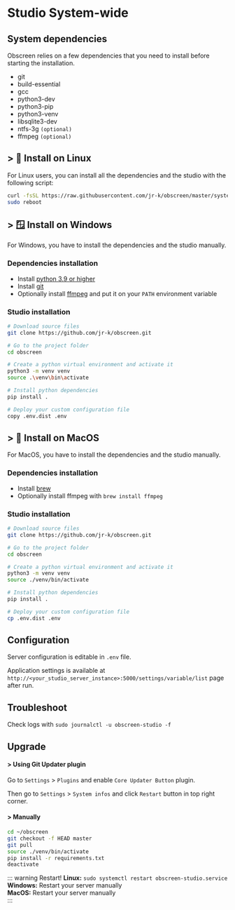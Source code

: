 # Studio System-wide

## System dependencies

Obscreen relies on a few dependencies that you need to install before starting the installation.

- git 
- build-essential
- gcc
- python3-dev 
- python3-pip 
- python3-venv 
- libsqlite3-dev 
- ntfs-3g `(optional)`
- ffmpeg `(optional)`

## > 🐧 Install on Linux

For Linux users, you can install all the dependencies and the studio with the following script:

```bash
curl -fsSL https://raw.githubusercontent.com/jr-k/obscreen/master/system/install-studio.sh -o /tmp/install-server-studio.sh && chmod +x /tmp/install-server-studio.sh && sudo /bin/bash /tmp/install-server-studio.sh $USER $HOME
sudo reboot
```

## > 🪟 Install on Windows

For Windows, you have to install the dependencies and the studio manually.

### Dependencies installation

- Install [python 3.9 or higher](https://www.python.org/downloads/windows/)
- Install [git](https://git-scm.com/download/win)
- Optionally install [ffmpeg](https://github.com/BtbN/FFmpeg-Builds/releases/download/latest/ffmpeg-master-latest-win64-gpl.zip) and put it on your `PATH` environment variable


### Studio installation

```bash
# Download source files
git clone https://github.com/jr-k/obscreen.git

# Go to the project folder
cd obscreen

# Create a python virtual environment and activate it
python3 -m venv venv
source .\venv\bin\activate

# Install python dependencies
pip install .

# Deploy your custom configuration file
copy .env.dist .env
```

## > 🍏 Install on MacOS

For MacOS, you have to install the dependencies and the studio manually.

### Dependencies installation

- Install [brew](https://brew.sh/)
- Optionally install ffmpeg with `brew install ffmpeg`

### Studio installation

```bash
# Download source files
git clone https://github.com/jr-k/obscreen.git

# Go to the project folder
cd obscreen

# Create a python virtual environment and activate it
python3 -m venv venv
source ./venv/bin/activate

# Install python dependencies
pip install .

# Deploy your custom configuration file
cp .env.dist .env
```

## Configuration

Server configuration is editable in `.env` file.

Application settings is available at `http://<your_studio_server_instance>:5000/settings/variable/list` page after run.


## Troubleshoot

Check logs with `sudo journalctl -u obscreen-studio -f` 

## Upgrade


#### > Using Git Updater plugin

Go to `Settings` > `Plugins` and enable `Core Updater Button` plugin.

Then go to `Settings` > `System infos` and click `Restart` button in top right corner.

#### > Manually
```bash
cd ~/obscreen
git checkout -f HEAD master
git pull
source ./venv/bin/activate
pip install -r requirements.txt
deactivate
```
::: warning Restart!
**Linux:** `sudo systemctl restart obscreen-studio.service`<br />
**Windows:** Restart your server manually<br />
**MacOS:** Restart your server manually<br />
:::